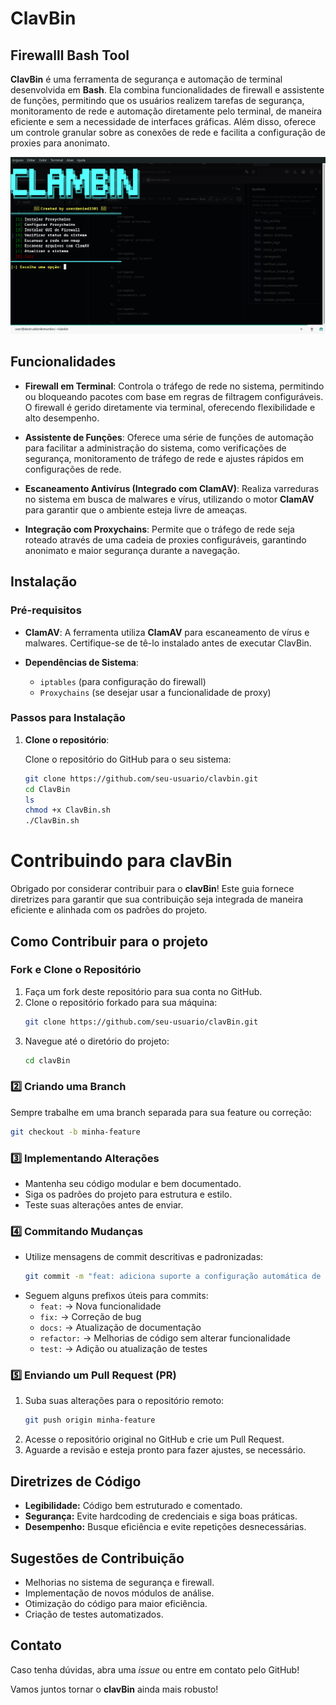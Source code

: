 # ClavBin


## Firewalll Bash Tool


**ClavBin** é uma ferramenta de segurança e automação de terminal desenvolvida em **Bash**. Ela combina funcionalidades de firewall e assistente de funções, permitindo que os usuários realizem tarefas de segurança, monitoramento de rede e automação diretamente pelo terminal, de maneira eficiente e sem a necessidade de interfaces gráficas. Além disso, oferece um controle granular sobre as conexões de rede e facilita a configuração de proxies para anonimato.




![Screenshot](./Captura%20de%20tela_2025-04-05_23-03-46.png)



## Funcionalidades

- **Firewall em Terminal**: Controla o tráfego de rede no sistema, permitindo ou bloqueando pacotes com base em regras de filtragem configuráveis. O firewall é gerido diretamente via terminal, oferecendo flexibilidade e alto desempenho.
  
- **Assistente de Funções**: Oferece uma série de funções de automação para facilitar a administração do sistema, como verificações de segurança, monitoramento de tráfego de rede e ajustes rápidos em configurações de rede.

- **Escaneamento Antivírus (Integrado com ClamAV)**: Realiza varreduras no sistema em busca de malwares e vírus, utilizando o motor **ClamAV** para garantir que o ambiente esteja livre de ameaças.

- **Integração com Proxychains**: Permite que o tráfego de rede seja roteado através de uma cadeia de proxies configuráveis, garantindo anonimato e maior segurança durante a navegação.

## Instalação

### Pré-requisitos

- **ClamAV**: A ferramenta utiliza **ClamAV** para escaneamento de vírus e malwares. Certifique-se de tê-lo instalado antes de executar ClavBin.
  
- **Dependências de Sistema**:
  - `iptables` (para configuração do firewall)
  - `Proxychains` (se desejar usar a funcionalidade de proxy)

### Passos para Instalação

1. **Clone o repositório**:

   Clone o repositório do GitHub para o seu sistema:
   ```bash
   git clone https://github.com/seu-usuario/clavbin.git
   cd ClavBin
   ls
   chmod +x ClavBin.sh
   ./ClavBin.sh

   ````

  # Contribuindo para clavBin

Obrigado por considerar contribuir para o **clavBin**! Este guia fornece diretrizes para garantir que sua contribuição seja integrada de maneira eficiente e alinhada com os padrões do projeto.

##  Como Contribuir para o projeto

### Fork e Clone o Repositório

1. Faça um fork deste repositório para sua conta no GitHub.
2. Clone o repositório forkado para sua máquina:
   ```bash
   git clone https://github.com/seu-usuario/clavBin.git
   ```
3. Navegue até o diretório do projeto:
   ```bash
   cd clavBin
   ```

### 2️⃣ Criando uma Branch

Sempre trabalhe em uma branch separada para sua feature ou correção:
```bash
git checkout -b minha-feature
```

### 3️⃣ Implementando Alterações

- Mantenha seu código modular e bem documentado.
- Siga os padrões do projeto para estrutura e estilo.
- Teste suas alterações antes de enviar.

### 4️⃣ Commitando Mudanças

- Utilize mensagens de commit descritivas e padronizadas:
  ```bash
  git commit -m "feat: adiciona suporte a configuração automática de firewall"
  ```
- Seguem alguns prefixos úteis para commits:
  - `feat:` → Nova funcionalidade
  - `fix:` → Correção de bug
  - `docs:` → Atualização de documentação
  - `refactor:` → Melhorias de código sem alterar funcionalidade
  - `test:` → Adição ou atualização de testes

### 5️⃣ Enviando um Pull Request (PR)

1. Suba suas alterações para o repositório remoto:
   ```bash
   git push origin minha-feature
   ```
2. Acesse o repositório original no GitHub e crie um Pull Request.
3. Aguarde a revisão e esteja pronto para fazer ajustes, se necessário.

##  Diretrizes de Código

- **Legibilidade:** Código bem estruturado e comentado.
- **Segurança:** Evite hardcoding de credenciais e siga boas práticas.
- **Desempenho:** Busque eficiência e evite repetições desnecessárias.

##  Sugestões de Contribuição

- Melhorias no sistema de segurança e firewall.
- Implementação de novos módulos de análise.
- Otimização do código para maior eficiência.
- Criação de testes automatizados.

##  Contato

Caso tenha dúvidas, abra uma *issue* ou entre em contato pelo GitHub!

Vamos juntos tornar o **clavBin** ainda mais robusto! 

